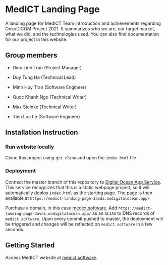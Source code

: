 # MedICT Landing Page

A landing page for MedICT Team introduction and achievements regarding OnkoDICOM Project 2021. It summarizes who we are, our target market, what we did, and the technologies used. You can also find documentation for our project in this website. 

## Group members

- Dieu Linh Tran (Project Manager)

- Duy Tung Ha (Technical Lead)

- Minh Huy Tran (Software Engineer)

- Quoc Khanh Ngo (Technical Writer)

- Max Steinke (Technical Writer)

- Tien Loc Le (Software Engineer)


## Installation Instruction
### Run website locally

Clone this project using `git clone` and open the `index.html` file.

### Deployment

Connect the master branch of this repository to [Digital Ocean App Service](https://www.digitalocean.com/). This service recognizes that this is a static webpage project, so it will automatically deploy `index.html` as the starting page. The page is then available at `https://medict-landing-page-3avds.ondigitalocean.app/`

Purchase a domain, in this case [medict.software](medict.software). Add `https://medict-landing-page-3avds.ondigitalocean.app/` as an `ALIAS` to DNS records of `medict.software`. Upon every commit pushed to master, the deployment will be triggered and changes will be reflected on `medict.software` in a few seconds.


## Getting Started
Access MedICT website at [medict.software](https://medict.software/).



